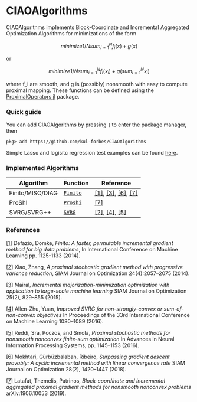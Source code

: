 # CIAOAlgorithms
CIAOAlgorithms implements Block-Coordinate and Incremental Aggregated Optimization Algorithms for minimizations of the form
```math
minimize    1/N sum_{i=1}^N f_i(x) + g(x)
``` 
or 
```math
minimize    1/N sum_{i=1}^N f_i(x_i) + g(sum_{i=1}^N x_i)
``` 
where f_i are smooth, and g is (possibly) nonsmooth with easy to compute proximal mapping. These functions can be defined using the [ProximalOperators.jl](https://github.com/kul-forbes/ProximalOperators.jl) package. 

### Quick guide
You can add CIAOAlgorithms by pressing `]` to enter the package manager, then
```
pkg> add https://github.com/kul-forbes/CIAOAlgorithms
```

Simple Lasso and logisitc regression test examples can be found [here](test). 

### Implemented Algorithms

Algorithm                             | Function      | Reference
--------------------------------------|---------------|-----------
Finito/MISO/DIAG  | [`Finito`](src/algorithms/Finito.jl) | [[1]][Defazio2014Finito], [[3]][Mairal2015Incremental], [[6]][Mokhtari2018Surpassing], [[7]][Latafat2019Block]
ProShI  | [`Proshi`](src/algorithms/ProSchI.jl) | [[7]][Latafat2019Block]
SVRG/SVRG++  | [`SVRG`](src/algorithms/SVRG.jl) | [[2]][Xiao2014Proximal], [[4]][AllenZhu2016Improved], [[5]][Reddi2016Proximal]

### References

[[1]][Defazio2014Finito] Defazio, Domke, *Finito: A faster, permutable incremental gradient method for big data problems*, In International Conference on Machine Learning pp. 1125-1133 (2014).

[[2]][Xiao2014Proximal] Xiao, Zhang, *A proximal stochastic gradient method  with progressive variance reduction*, SIAM Journal on Optimization 24(4):2057–2075 (2014).

[[3]][Mairal2015Incremental] Mairal, *Incremental majorization-minimization optimization with application to large-scale machine learning*
SIAM Journal on Optimization 25(2), 829–855 (2015).

[[4]][AllenZhu2016Improved] Allen-Zhu, Yuan, *Improved SVRG for non-strongly-convex or sum-of-non-convex objectives* In Proceedings of the 33rd International Conference on Machine Learning 1080–1089 (2016). 

[[5]][Reddi2016Proximal] Reddi, Sra, Poczos, and Smola, *Proximal stochastic methods for nonsmooth nonconvex finite-sum optimization* In Advances in Neural Information Processing Systems, pp. 1145–1153 (2016).

[[6]][Mokhtari2018Surpassing] Mokhtari, Gürbüzbalaban, Ribeiro, *Surpassing gradient descent provably: A cyclic incremental method with linear convergence rate* SIAM Journal on Optimization 28(2), 1420–1447 (2018).

[[7]][Latafat2019Block] Latafat, Themelis, Patrinos, *Block-coordinate and incremental aggregated proximal gradient methods for nonsmooth nonconvex problems* arXiv:1906.10053 (2019).




[Defazio2014Finito]: https://arxiv.org/pdf/1407.2710.pdf
[Xiao2014Proximal]: https://epubs.siam.org/doi/pdf/10.1137/140961791
[Mairal2015Incremental]: https://epubs.siam.org/doi/pdf/10.1137/140957639
[AllenZhu2016Improved]: https://arxiv.org/pdf/1506.01972.pdf
[Reddi2016Proximal]: https://papers.nips.cc/paper/6116-proximal-stochastic-methods-for-nonsmooth-nonconvex-finite-sum-optimization.pdf
[Mokhtari2018Surpassing]: https://epubs.siam.org/doi/pdf/10.1137/16M1101702
[Latafat2019Block]: https://arxiv.org/pdf/1906.10053.pdf
